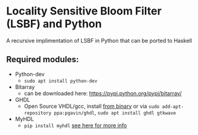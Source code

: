 # Locality Sensitive Bloom Filter (LSBF) and Python
A recursive implimentation of LSBF in Python that can be ported to Haskell

## Required modules:
- Python-dev
  - ``sudo apt install python-dev``
- Bitarray
  - can be downloaded here: https://pypi.python.org/pypi/bitarray/
- GHDL
  - Open Source VHDL/gcc, install [from binary](http://ghdl.free.fr/site/pmwiki.php?n=Main.Installation) or via ``sudo add-apt-repository ppa:pgavin/ghdl``, ``sudo apt install ghdl gtkwave`` 
- MyHDL
  - ``pip install myhdl`` [see here for more info](http://www.myhdl.org)
